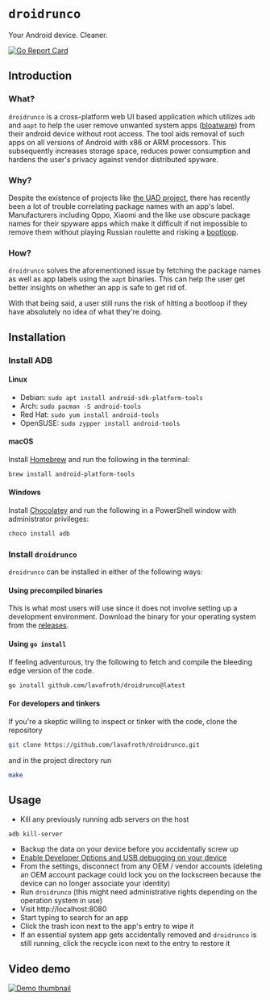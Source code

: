 # `droidrunco`
Your Android device. Cleaner.

[![Go Report Card](https://goreportcard.com/badge/github.com/lavafroth/droidrunco)](https://goreportcard.com/report/github.com/lavafroth/debloatplusplus)

## Introduction

### What?

`droidrunco` is a cross-platform web UI based application which utilizes `adb` and `aapt` to help the user
remove unwanted system apps ([bloatware](https://en.wikipedia.org/wiki/Software_bloat)) from
their android device without root access. The tool aids removal of such apps on all versions of
Android with x86 or ARM processors. This subsequently increases storage space, reduces
power consumption and hardens the user's privacy against vendor distributed spyware.

### Why?

Despite the existence of projects like [the UAD project](https://github.com/0x192/Universal-Android-Debloater),
there has recently been a lot of trouble correlating package names with an app's label.
Manufacturers including Oppo, Xiaomi and the like use obscure package names for their spyware
apps which make it difficult if not impossible to remove them without playing Russian roulette
and risking a [bootloop](https://en.wikipedia.org/wiki/Bootloop).

### How?

`droidrunco` solves the aforementioned issue by fetching the package names as well as app labels
using the `aapt` binaries. This can help the user get better insights on whether an app is
safe to get rid of.

With that being said, a user still runs the risk of hitting a bootloop if they have absolutely
no idea of what they're doing.

## Installation

### Install ADB
#### Linux
- Debian: `sudo apt install android-sdk-platform-tools`
- Arch: `sudo pacman -S android-tools`
- Red Hat: `sudo yum install android-tools`
- OpenSUSE: `sudo zypper install android-tools`

#### macOS
Install [Homebrew](https://brew.sh/#install) and run the following in the terminal:    
```bash
brew install android-platform-tools
```

#### Windows
Install [Chocolatey](https://chocolatey.org/install#install-step2) and run the following in a PowerShell window with administrator privileges:
```powershell
choco install adb
```

### Install `droidrunco`

`droidrunco` can be installed in either of the following ways:

#### Using precompiled binaries
This is what most users will use since it does not involve setting up a development environment. Download the binary for your operating system from the [releases](https://github.com/lavafroth/droidrunco/releases).

#### Using `go install`
If feeling adventurous, try the following to fetch and compile the bleeding edge version of the code.

```bash
go install github.com/lavafroth/droidrunco@latest
```

#### For developers and tinkers
If you're a skeptic willing to inspect or tinker with the code, clone the repository

```bash
git clone https://github.com/lavafroth/droidrunco.git
```

and in the project directory run

```bash
make
```

## Usage
- Kill any previously running adb servers on the host
```
adb kill-server
```
- Backup the data on your device before you accidentally screw up
- [Enable Developer Options and USB debugging on your device](https://developer.android.com/studio/debug/dev-options#enable)
- From the settings, disconnect from any OEM / vendor accounts (deleting an OEM account package could lock you on the lockscreen because the device can no longer associate your identity)
- Run `droidrunco` (this might need administrative rights depending on the operation system in use)
- Visit http://localhost:8080
- Start typing to search for an app
- Click the trash icon next to the app's entry to wipe it
- If an essential system app gets accidentally removed and `droidrunco` is still running, click the recycle icon next to the entry to restore it

## Video demo
[![Demo thumbnail](https://i.ytimg.com/vi_webp/2ym1zA5J6L4/maxresdefault.webp)](https://www.youtube.com/watch?v=2ym1zA5J6L4)
